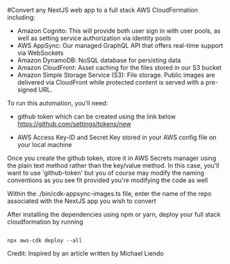 #Convert any NextJS web app to a full stack AWS CloudFormation including:

- Amazon Cognito: This will provide both user sign in with user pools, as well as setting service authorization via identity pools
- AWS AppSync: Our managed GraphQL API that offers real-time support via WebSockets
- Amazon DynamoDB: NoSQL database for persisting data
- Amazon CloudFront: Asset caching for the files stored in our S3 bucket
- Amazon Simple Storage Service (S3): File storage. Public images are delivered via CloudFront while protected content is served with a pre-signed URL.


To run this automation, you'll need:

- github token which can be created using the link below
https://github.com/settings/tokens/new

- AWS Access Key-ID and Secret Key stored in your AWS config file on your local machine 

Once you create the github token, store it in AWS Secrets manager using the plain text method rather
than the key/value method. In this case, you'll want to use 'github-token' but you of course may modify the 
naming conventions as you see fit provided you're modifying the code as well

Within the ./bin/cdk-appsync-images.ts file, enter the name
of the repo associated with the NextJS app you wish to convert

After installing the dependencies using npm or yarn, deploy 
your full stack cloudformation by running

```

npx aws-cdk deploy --all

```



Credit: Inspired by an article written by Michael Liendo 



